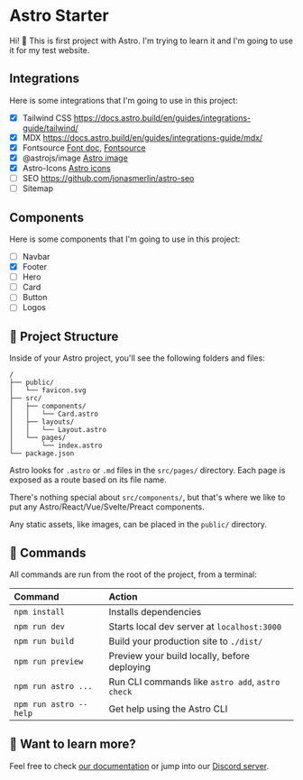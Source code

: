 # Astro Starter

Hi! 👋
This is first project with Astro. I'm trying to learn it and I'm going to use it for my test website.

## Integrations

Here is some integrations that I'm going to use in this project:

- [x] Tailwind CSS https://docs.astro.build/en/guides/integrations-guide/tailwind/
- [x] MDX https://docs.astro.build/en/guides/integrations-guide/mdx/
- [x] Fontsource [Font doc](https://docs.astro.build/en/guides/fonts/), [Fontsource](https://fontsource.org/)
- [x] @astrojs/image [Astro image](https://docs.astro.build/en/guides/integrations-guide/image/)
- [x] Astro-Icons [Astro icons](https://github.com/natemoo-re/astro-icon)
- [ ] SEO https://github.com/jonasmerlin/astro-seo
- [ ] Sitemap

## Components

Here is some components that I'm going to use in this project:

- [ ] Navbar
- [x] Footer
- [ ] Hero
- [ ] Card
- [ ] Button
- [ ] Logos

## 🚀 Project Structure

Inside of your Astro project, you'll see the following folders and files:

```
/
├── public/
│   └── favicon.svg
├── src/
│   ├── components/
│   │   └── Card.astro
│   ├── layouts/
│   │   └── Layout.astro
│   └── pages/
│       └── index.astro
└── package.json
```

Astro looks for `.astro` or `.md` files in the `src/pages/` directory. Each page is exposed as a route based on its file name.

There's nothing special about `src/components/`, but that's where we like to put any Astro/React/Vue/Svelte/Preact components.

Any static assets, like images, can be placed in the `public/` directory.

## 🧞 Commands

All commands are run from the root of the project, from a terminal:

| Command                | Action                                           |
| :--------------------- | :----------------------------------------------- |
| `npm install`          | Installs dependencies                            |
| `npm run dev`          | Starts local dev server at `localhost:3000`      |
| `npm run build`        | Build your production site to `./dist/`          |
| `npm run preview`      | Preview your build locally, before deploying     |
| `npm run astro ...`    | Run CLI commands like `astro add`, `astro check` |
| `npm run astro --help` | Get help using the Astro CLI                     |

## 👀 Want to learn more?

Feel free to check [our documentation](https://docs.astro.build) or jump into our [Discord server](https://astro.build/chat).
